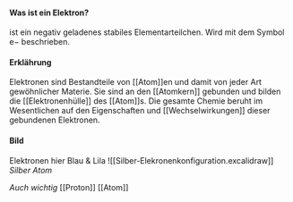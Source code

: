 #### Was ist ein Elektron?
ist ein negativ geladenes stabiles Elementarteilchen. 
Wird mit dem Symbol e− beschrieben.

#### Erklährung
Elektronen sind Bestandteile von [[Atom]]en und damit von jeder Art gewöhnlicher Materie. Sie sind an den [[Atomkern]] gebunden und bilden die [[Elektronenhülle]] des [[Atom]]s. Die gesamte Chemie beruht im Wesentlichen auf den Eigenschaften und [[Wechselwirkungen]] dieser gebundenen Elektronen. 

#### Bild
Elektronen hier Blau & Lila
![[Silber-Elekronenkonfiguration.excalidraw]]
*Silber Atom*


*Auch wichtig*
[[Proton]] [[Atom]]